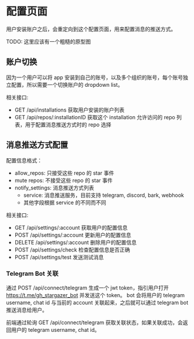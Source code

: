 # 配置页面

用户安装账户之后，会重定向到这个配置页面，用来配置消息的推送方式。

TODO: 这里应该有一个粗糙的原型图

## 账户切换

因为一个用户可以将 app 安装到自己的账号，以及多个组织的账号，每个账号独立配置，所以需要一个切换账户的 dropdown list。

相关接口:

- GET /api/installations 获取用户安装的账户列表
- GET /api/repos/:installationID 获取这个 installation 允许访问的 repo 列表，用于配置消息推送方式时的 repo 选择

## 消息推送方式配置

配置信息格式：

- allow_repos: 只接受这些 repo 的 star 事件
- mute repos: 不接受这些 repo 的 star 事件
- notify_settings: 消息推送方式列表
  - service: 消息推送服务，目前支持 telegram, discord, bark, webhook
  - 其他字段根据 service 的不同而不同

相关接口:

- GET /api/settings/:account 获取用户的配置信息
- POST /api/settings/:account 更新用户的配置信息
- DELETE /api/settings/:account 删除用户的配置信息
- POST /api/settings/check 检查配置信息是否正确
- POST /api/settings/test 发送测试消息

### Telegram Bot 关联

通过 POST /api/connect/telegram 生成一个 jwt token，指引用户打开 https://t.me/gh_stargazer_bot 并发送这个 token。
bot 会将用户的 telegram username, chat id 与当前的 account 关联起来，之后就可以通过 telegram bot 推送消息给用户。

前端通过轮询 GET /api/connect/telegram 获取关联状态，如果关联成功，会返回用户的 telegram username, chat id。
